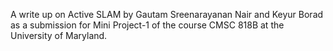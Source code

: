 A write up on Active SLAM by Gautam Sreenarayanan Nair and Keyur Borad as a submission for Mini Project-1 of the course CMSC 818B at the University of Maryland.

